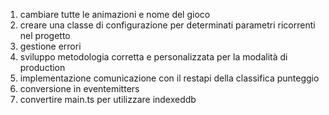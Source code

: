 1) cambiare tutte le animazioni e nome del gioco
2) creare una classe di configurazione per determinati parametri ricorrenti nel progetto
3) gestione errori
4) sviluppo metodologia corretta e personalizzata per la modalità di production
5) implementazione comunicazione con il restapi della classifica punteggio
6) conversione in eventemitters
7) convertire main.ts per utilizzare indexeddb
